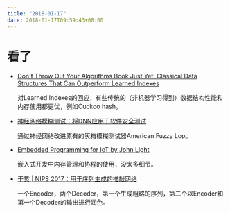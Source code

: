 ```yaml
---
title: "2018-01-17"
date: 2018-01-17T09:59:43+08:00
---
```


# 看了

+ [Don't Throw Out Your Algorithms Book Just Yet: Classical Data Structures That Can Outperform Learned Indexes](http://dawn.cs.stanford.edu/2018/01/11/index-baselines/)

    对Learned Indexes的回应，有些传统的（非机器学习得到）数据结构性能和内存使用都更优，例如Cuckoo hash。

+ [神经网络模糊测试：将DNN应用于软件安全测试](https://mp.weixin.qq.com/s/tk7ghSXi2jz8SYbBeWR8jg)

    通过神经网络改进原有的灰箱模糊测试器American Fuzzy Lop。

+ [Embedded Programming for IoT by John Light](https://www.youtube.com/watch?v=eVGvPsCrQ_Y)

    嵌入式开发中内存管理和协程的使用，没太多细节。

+ [干货 | NIPS 2017：用于序列生成的推敲网络 ](https://mp.weixin.qq.com/s/QaJ7kl9djNDutqBaBjfZhg)

    一个Encoder，两个Decoder，第一个生成粗略的序列，第二个以Encoder和第一个Decoder的输出进行润色。